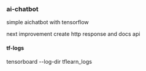 ### ai-chatbot
  simple aichatbot with tensorflow
  
  next improvement create http response and docs api

#### tf-logs
  tensorboard --log-dir tflearn_logs
